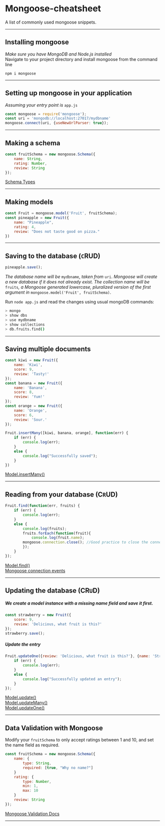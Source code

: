 # Mongoose-cheatsheet
A list of commonly used mongoose snippets.
___
## Installing mongoose
*Make sure you have MongoDB and Node.js installed*  
Navigate to your project directory and install mongoose from the command line
```
npm i mongoose
```
___
## Setting up mongoose in your application
*Assuming your entry point is* `app.js`
```javascript
const mongoose = require('mongoose');
const uri = 'mongodb://localhost:27017/mydbname'
mongoose.connect(uri, {useNewUrlParser: true});
```
___
## Making a schema
```javascript
const fruitSchema = new mongoose.Schema({
    name: String,
    rating: Number,
    review: String
});
```
[Schema Types](https://mongoosejs.com/docs/api/schema.html#schema_Schema.Types)
___
## Making models
```javascript
const Fruit = mongoose.model('Fruit', fruitSchema);
const pineapple = new Fruit({
    name: "Pineapple",
    rating: 4,
    review: "Does not taste good on pizza."
})
```  
___  
## Saving to the database (`C`RUD)
```javascript
pineapple.save();
```
*The database name will be* `mydbname`, *taken from* `uri`. *Mongoose will create a new database if it does not already exist. The collection name will be* `fruits`*, a Mongoose generated lowercase, pluralized version of the first argument in* `mongoose.model('Fruit', fruitSchema)`.

Run ```node app.js``` and read the changes using usual mongoDB commands:
```bash
> mongo
> show dbs
> use mydbname
> show collections
> db.fruits.find()
```
___

## Saving multiple documents
```javascript
const kiwi = new Fruit({
    name: 'Kiwi',
    score: 9,
    review: 'Tasty!'
});
const banana = new Fruit({
    name: 'Banana',
    score: 8,
    review: 'Yum!'
});
const orange = new Fruit({
    name: 'Orange',
    score: 6,
    review: 'Sour.'
});

Fruit.insertMany([kiwi, banana, orange], function(err) {
    if (err) {
        console.log(err);
    }
    else {
        console.log("Successfully saved");
    }
})
```
[Model.insertMany()](https://mongoosejs.com/docs/api/model.html#model_Model.insertMany)
___

## Reading from your database (C`R`UD)
```javascript
Fruit.find(function(err, fruits) {
    if (err) {
        console.log(err);
    }
    else {
        console.log(fruits);
        fruits.forEach(function(fruit){
            console.log(fruit.name);
        mongoose.connection.close(); //Good practice to close the connection.
        });
    }
});
```
[Model.find()](https://mongoosejs.com/docs/api/model.html#model_Model.find)  
[Mongoose connection events](https://mongoosejs.com/docs/connections.html#connection-events)
___
## Updating the database (CR`U`D)
##### We create a model instance with a missing name field and save it first.
```javascript
const strawberry = new Fruit({
    score: 9,
    review: 'Delicious, what fruit is this?'
});
strawberry.save();
```

##### Update the entry
```javascript
Fruit.updateOne({review: 'Delicious, what fruit is this?'}, {name: 'Strawberry'}, function(err){
    if (err) {
        console.log(err);
    }
    else {
        console.log("Successfully updated an entry");
    }
});
```
[Model.update()](https://mongoosejs.com/docs/api/model.html#model_Model.update)  
[Model.updateMany()](https://mongoosejs.com/docs/api/model.html#model_Model.updateMany)  
[Model.updateOne()](https://mongoosejs.com/docs/api/model.html#model_Model.updateOne)  
___
## Data Validation with Mongoose
Modify your `fruitSchema` to only accept ratings between 1 and 10, and set the name field as required.
```javascript
const fruitSchema = new mongoose.Schema({
    name: {
        type: String,
        required: [true, "Why no name?"]
    }
    rating: {
        type: Number,
        min: 1,
        max: 10
    }
    review: String
});
```
[Mongoose Validation Docs](https://mongoosejs.com/docs/validation.html)
___
